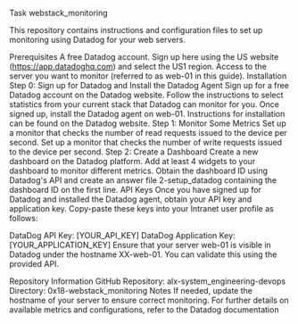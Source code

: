 Task webstack_monitoring

This repository contains instructions and configuration files to set up monitoring using Datadog for your web servers.

Prerequisites
A free Datadog account. Sign up here using the US website (https://app.datadoghq.com) and select the US1 region.
Access to the server you want to monitor (referred to as web-01 in this guide).
Installation
Step 0: Sign up for Datadog and Install the Datadog Agent
Sign up for a free Datadog account on the Datadog website.
Follow the instructions to select statistics from your current stack that Datadog can monitor for you.
Once signed up, install the Datadog agent on web-01. Instructions for installation can be found on the Datadog website.
Step 1: Monitor Some Metrics
Set up a monitor that checks the number of read requests issued to the device per second.
Set up a monitor that checks the number of write requests issued to the device per second.
Step 2: Create a Dashboard
Create a new dashboard on the Datadog platform.
Add at least 4 widgets to your dashboard to monitor different metrics.
Obtain the dashboard ID using Datadog's API and create an answer file 2-setup_datadog containing the dashboard ID on the first line.
API Keys
Once you have signed up for Datadog and installed the Datadog agent, obtain your API key and application key. Copy-paste these keys into your Intranet user profile as follows:

DataDog API Key: [YOUR_API_KEY]
DataDog Application Key: [YOUR_APPLICATION_KEY]
Ensure that your server web-01 is visible in Datadog under the hostname XX-web-01. You can validate this using the provided API.

Repository Information
GitHub Repository: alx-system_engineering-devops
Directory: 0x18-webstack_monitoring
Notes
If needed, update the hostname of your server to ensure correct monitoring.
For further details on available metrics and configurations, refer to the Datadog documentation
